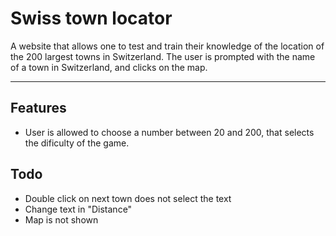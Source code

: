 # Swiss town locator

A website that allows one to test and train their knowledge of the location of the 200 largest towns in Switzerland.
The user is prompted with the name of a town in Switzerland, and clicks on the map.

---

## Features
 - User is allowed to choose a number between 20 and 200, that selects the dificulty of the game.





## Todo

 - Double click on next town does not select the text
 - Change text in "Distance"
 - Map is not shown